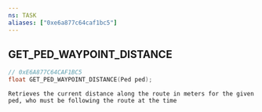 ```yaml
---
ns: TASK
aliases: ["0xe6a877c64caf1bc5"]
---
```

## GET_PED_WAYPOINT_DISTANCE

```c
// 0xE6A877C64CAF1BC5
float GET_PED_WAYPOINT_DISTANCE(Ped ped);
```

```
Retrieves the current distance along the route in meters for the given ped, who must be following the route at the time
```

